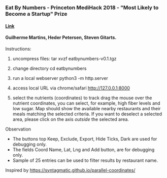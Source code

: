 ### Eat By Numbers - Princeton MediHack 2018 - "Most Likely to Become a Startup" Prize

#### [Link](https://ggmartins.github.io/eatbythenumbers/)

#### Guilherme Martins, Heder Petersen, Steven Gitarts. 

Instructions:

1. uncompress files:
tar xvzf eatbynumbers-v0.1.tgz

2. change directory
cd eatbynumbers

3. run a local webserver 
python3 -m http.server 

4. access local URL via chrome/safari
http://127.0.0.1:8000

5. select the nutrients (coordinates) to track
drag the mouse over the nutrient coordinates, you can select, for example, high fiber levels and low sugar.
Map should show the available nearby restaurants and their meals matching the selected criteria.
If you want to deselect a selected area, please click on the axis *outside* the selected area.

Observation
- The buttons top Keep, Exclude, Export, Hide Ticks, Dark are used for debugging only.
- The fields Coord Name, Lat, Lng and Add button, are for debugging only.
- Sample of 25 entries can be used to filter results by restaurant name.

Inspired by https://syntagmatic.github.io/parallel-coordinates/
